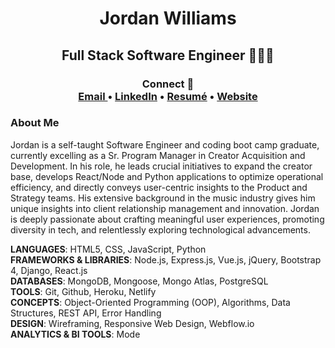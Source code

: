 # <div align="center">Jordan Williams </div> #
## <div align="center"> Full Stack Software Engineer 👨🏾‍💻  <br> </div> ##

### <div align="center"> Connect 🔌 <br> <a href="mailto:jordan@chude.co"> Email </a> • <a href=https://linkedin.com/in/jordanchude>LinkedIn</a> • <a href="https://www.dropbox.com/scl/fi/3eawctrsn5kl3kkeuad7m/JordanChudeWilliams_resume.pdf?rlkey=vmc3byr8s8nyeeg0ocnzc8ohy&dl=0">Resumé</a> • <a href=https://chude.dev>Website</a> </div> ###

### About Me 
Jordan is a self-taught Software Engineer and coding boot camp graduate, currently excelling as a Sr. Program Manager in Creator Acquisition and Development. In his role, he leads crucial initiatives to expand the creator base, develops React/Node and Python applications to optimize operational efficiency, and directly conveys user-centric insights to the Product and Strategy teams. His extensive background in the music industry gives him unique insights into client relationship management and innovation. Jordan is deeply passionate about crafting meaningful user experiences, promoting diversity in tech, and relentlessly exploring technological advancements.


**LANGUAGES**: HTML5, CSS, JavaScript, Python <br>
**FRAMEWORKS & LIBRARIES**: Node.js, Express.js, Vue.js, jQuery, Bootstrap 4, Django, React.js <br>
**DATABASES**: MongoDB, Mongoose, Mongo Atlas, PostgreSQL <br>
**TOOLS**: Git, Github, Heroku, Netlify <br>
**CONCEPTS**: Object-Oriented Programming (OOP), Algorithms, Data Structures, REST API, Error Handling <br>
**DESIGN**: Wireframing, Responsive Web Design, Webflow.io <br>
**ANALYTICS & BI TOOLS**: Mode <br>
